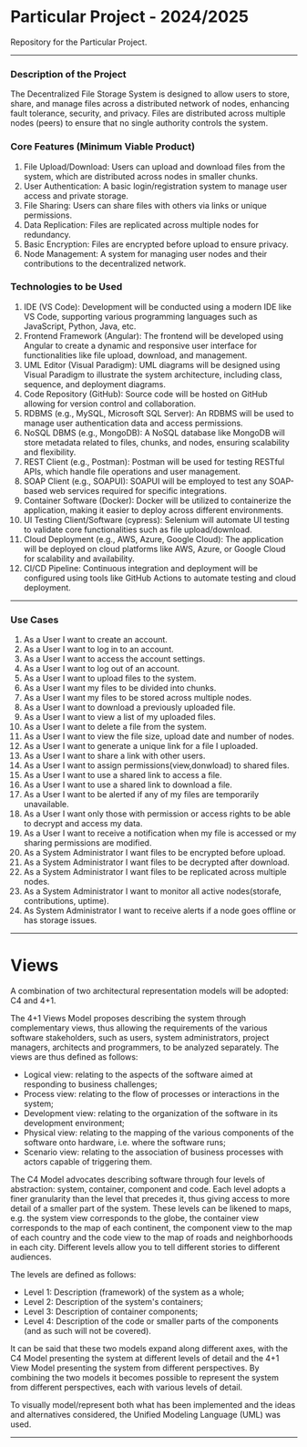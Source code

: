 # Particular Project - 2024/2025

Repository for the Particular Project.

---------------------------------------

### **Description of the Project**

The Decentralized File Storage System is designed to allow users to store, share, and manage 
files across a distributed network of nodes, enhancing fault tolerance, security, and privacy. 
Files are distributed across multiple nodes (peers) to ensure that no single authority controls 
the system. 

### **Core Features (Minimum Viable Product)** 

1. File Upload/Download: Users can upload and download files from the system, which 
are distributed across nodes in smaller chunks. 
2. User Authentication: A basic login/registration system to manage user access and 
private storage. 
3. File Sharing: Users can share files with others via links or unique permissions. 
4. Data Replication: Files are replicated across multiple nodes for redundancy. 
5. Basic Encryption: Files are encrypted before upload to ensure privacy. 
6. Node Management: A system for managing user nodes and their contributions to the 
decentralized network. 


### **Technologies to be Used**

1. IDE (VS Code): Development will be conducted using a modern IDE like 
VS Code, supporting various programming languages such as JavaScript, Python, Java, etc. 
2. Frontend Framework (Angular): The frontend will be developed using 
Angular to create a dynamic and responsive user interface for functionalities 
like file upload, download, and management. 
3. UML Editor (Visual Paradigm): UML diagrams will be designed using Visual Paradigm to illustrate the system architecture, including class, sequence, and deployment diagrams. 
4. Code Repository (GitHub): Source code will be hosted on GitHub allowing for version control and collaboration. 
5. RDBMS (e.g., MySQL, Microsoft SQL Server): An RDBMS will be used to manage user authentication data and access permissions. 
6. NoSQL DBMS (e.g., MongoDB): A NoSQL database like MongoDB will store metadata related to files, chunks, and nodes, ensuring scalability and flexibility. 
7. REST Client (e.g., Postman): Postman will be used for testing RESTful APIs, which handle file operations and user management. 
8. SOAP Client (e.g., SOAPUI): SOAPUI will be employed to test any SOAP-based web services required for specific integrations. 
9. Container Software (Docker): Docker will be utilized to containerize the application, making it easier to deploy across different environments. 
10. UI Testing Client/Software (cypress): Selenium will automate UI testing to validate core functionalities such as file upload/download. 
11. Cloud Deployment (e.g., AWS, Azure, Google Cloud): The application will be deployed on cloud platforms like AWS, Azure, or Google Cloud for scalability and availability. 
12. CI/CD Pipeline: Continuous integration and deployment will be configured using tools like GitHub Actions to automate testing and cloud deployment.

-------------------------------------------------------------------------------------------------------------------------

### **Use Cases**

1. As a User I want to create an account.
2. As a User I want to log in to an account.
3. As a User I want to access the account settings.
4. As a User I want to log out of an account.
5. As a User I want to upload files to the system.
6. As a User I want my files to be divided into chunks.
7. As a User I want my files to be stored across multiple nodes.
8. As a User I want to download a previously uploaded file.
9. As a User I want to view a list of my uploaded files.
10. As a User I want to delete a file from the system.
11. As a User I want to view the file size, upload date and number of nodes.
12. As a User I want to generate a unique link for a file I uploaded.
13. As a User I want to share a link with other users.
14. As a User I want to assign permissions(view,donwload) to shared files.
15. As a User I want to use a shared link to access a file.
16. As a User I want to use a shared link to download a file.
17. As a User I want to be alerted if any of my files are temporarily unavailable.
18. As a User I want only those with permission or access rights to be able to decrypt and access my data.
19. As a User I want to receive a notification when my file is accessed or my sharing permissions are modified.
20. As a System Administrator I want files to be encrypted before upload.
21. As a System Administrator I want files to be decrypted after download.
22. As a System Administrator I want files to be replicated across multiple nodes.
23. As a System Administrator I want to monitor all active nodes(storafe, contributions, uptime).
24. As System Administrator I want to receive alerts if a node goes offline or has storage issues.

-------------------------------------------------------------------------------------------------------------------------

# Views

A combination of two architectural representation models will be adopted: C4 and 4+1.

The 4+1 Views Model proposes describing the system through complementary views, thus allowing the requirements of the various software stakeholders, such as users, system administrators, project managers, architects and programmers, to be analyzed separately. The views are thus defined as follows:

- Logical view: relating to the aspects of the software aimed at responding to business challenges;
- Process view: relating to the flow of processes or interactions in the system;
- Development view: relating to the organization of the software in its development environment;
- Physical view: relating to the mapping of the various components of the software onto hardware, i.e. where the software runs;
- Scenario view: relating to the association of business processes with actors capable of triggering them.

The C4 Model advocates describing software through four levels of abstraction: system, container, component and code. Each level adopts a finer granularity than the level that precedes it, thus giving access to more detail of a smaller part of the system. These levels can be likened to maps, e.g. the system view corresponds to the globe, the container view corresponds to the map of each continent, the component view to the map of each country and the code view to the map of roads and neighborhoods in each city.
Different levels allow you to tell different stories to different audiences.

The levels are defined as follows:
- Level 1: Description (framework) of the system as a whole;
- Level 2: Description of the system's containers;
- Level 3: Description of container components;
- Level 4: Description of the code or smaller parts of the components (and as such will not be covered).

It can be said that these two models expand along different axes, with the C4 Model presenting the system at different levels of detail and the 4+1 View Model presenting the system from different perspectives. By combining the two models it becomes possible to represent the system from different perspectives, each with various levels of detail.

To visually model/represent both what has been implemented and the ideas and alternatives considered, the Unified Modeling Language (UML) was used.

-------------------------------------------------